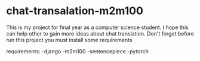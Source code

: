 # chat-transalation-m2m100
This is my project for final year as a computer science student. I hope this can help other to gain more ideas about chat translation.
Don't forget before run this project you must install some requirements

requirements:
-django
-m2m100
-sentencepiece
-pytorch

